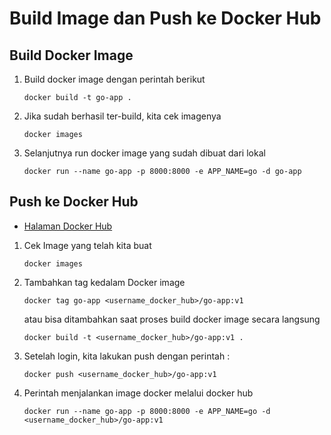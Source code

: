 # Build Image dan Push ke Docker Hub

## Build Docker Image

  1. Build docker image dengan perintah berikut
     ```
     docker build -t go-app .
     ```
  6. Jika sudah berhasil ter-build, kita cek imagenya
     ```
     docker images
     ```
  7. Selanjutnya run docker image yang sudah dibuat dari lokal
     ```
     docker run --name go-app -p 8000:8000 -e APP_NAME=go -d go-app
     ```
     
## Push ke Docker Hub

* [Halaman Docker Hub](https://hub.docker.com/)

 1. Cek Image yang telah kita buat
     ```
     docker images
     ```
 2. Tambahkan tag kedalam Docker image
     ```
     docker tag go-app <username_docker_hub>/go-app:v1
     ```
     atau bisa ditambahkan saat proses build docker image secara langsung
     ```
     docker build -t <username_docker_hub>/go-app:v1 .
     ```
 3. Setelah login, kita lakukan push dengan perintah :
     ```
     docker push <username_docker_hub>/go-app:v1
     ```
 4. Perintah menjalankan image docker melalui docker hub
     ```
     docker run --name go-app -p 8000:8000 -e APP_NAME=go -d <username_docker_hub>/go-app:v1
     ```
